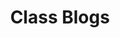 ---
layout: collection
title: "Class Blogs"
collection: blogs
permalink: /blogs/
author_profile: false
classes: wide
header:
  image: /assets/images/python-long.png
---